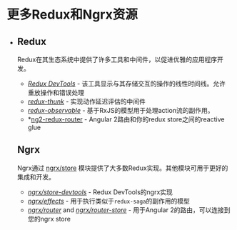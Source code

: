# 更多Redux和Ngrx资源

- ## Redux

  Redux在其生态系统中提供了许多工具和中间件，以促进优雅的应用程序开发。

  - *[Redux DevTools](https://github.com/gaearon/redux-devtools)* - 该工具显示与其存储交互的操作的线性时间线。允许重放操作和错误处理
  - *[redux-thunk](https://github.com/gaearon/redux-thunk)* - 实现动作延迟评估的中间件
  - *[redux-observable](https://github.com/redux-observable/redux-observable)* - 基于RxJS的模型用于处理action流的副作用。
  - *[ng2-redux-router](https://github.com/dagstuan/ng2-redux-router) - Angular 2路由和你的redux store之间的reactive glue

  ## Ngrx

  Ngrx通过 [ngrx/store](https://github.com/ngrx/store) 模块提供了大多数Redux实现。其他模块可用于更好的集成和开发。

  - *[ngrx/store-devtools](ngrx/store-devtools)* - Redux DevTools的ngrx实现
  - *[ngrx/effects](ngrx/effects)* - 用于执行类似于`redux-saga`的副作用的模型
  - *[ngrx/router](ngrx/router)* and *[ngrx/router-store](ngrx/router-store)* - 用于Angular 2的路由，可以连接到您的ngrx store